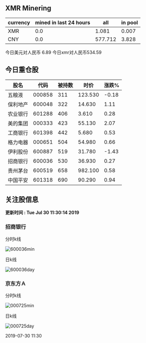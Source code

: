 ## XMR Minering

|currency|mined in last 24 hours|all|in pool|
|---|---|---|---|
|XMR|0.0|1.081|0.007|
|CNY|0.0|577.712|3.828|

今日美元对人民币 6.89	今日xmr对人民币534.59


## 今日重仓股 

|股名|代码|被持数|时价|涨跌%|
|---|---|---|---|---|
|五粮液|000858|311|123.530|-0.18|
|保利地产|600048|322|14.630|1.11|
|农业银行|601288|406|3.610|0.28|
|美的集团|000333|423|55.130|2.07|
|工商银行|601398|442|5.680|0.53|
|格力电器|000651|504|54.980|0.66|
|伊利股份|600887|519|31.780|-1.43|
|招商银行|600036|530|36.930|0.27|
|贵州茅台|600519|658|982.100|0.58|
|中国平安|601318|690|90.290|0.94|

## 关注股信息
**更新时间 : Tue Jul 30 11:30:14 2019**
### 招商银行 
分时k线

![600036min](http://image.sinajs.cn/newchart/min/n/sh600036.gif)

日k线

![600036day](http://image.sinajs.cn/newchart/daily/n/sh600036.gif)

### 京东方Ａ 
分时k线

![000725min](http://image.sinajs.cn/newchart/min/n/sz000725.gif)

日k线

![000725day](http://image.sinajs.cn/newchart/daily/n/sz000725.gif)

2019-07-30 11:30